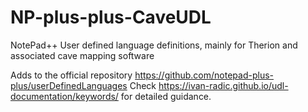 # NP-plus-plus-CaveUDL
NotePad++ User defined language definitions, mainly for Therion and associated cave mapping software

Adds to the official repository https://github.com/notepad-plus-plus/userDefinedLanguages
Check https://ivan-radic.github.io/udl-documentation/keywords/ for detailed guidance.
